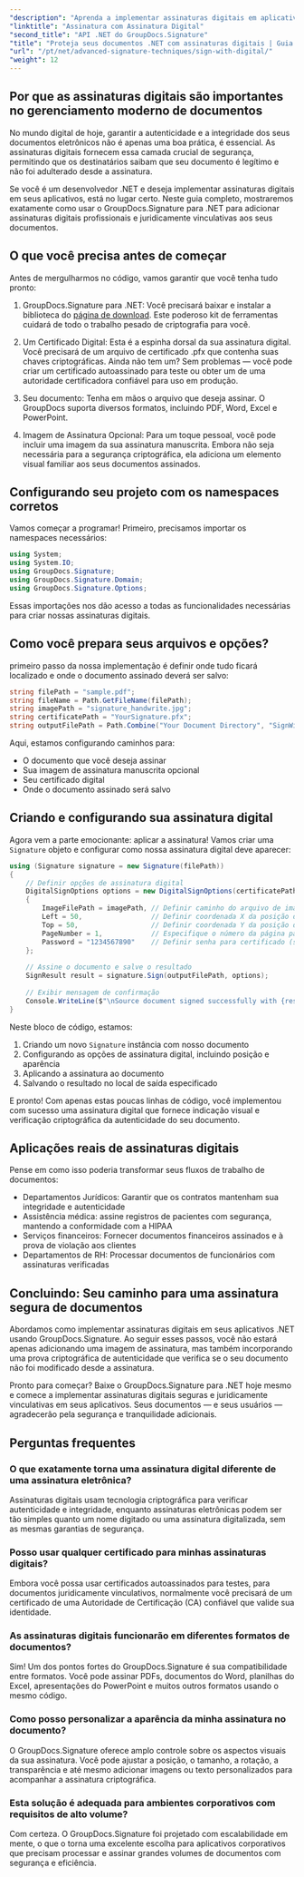 ```yaml
---
"description": "Aprenda a implementar assinaturas digitais em aplicativos .NET usando o GroupDocs.Signature para aumentar a segurança dos documentos, garantir a autenticidade e atender aos requisitos de conformidade."
"linktitle": "Assinatura com Assinatura Digital"
"second_title": "API .NET do GroupDocs.Signature"
"title": "Proteja seus documentos .NET com assinaturas digitais | Guia completo"
"url": "/pt/net/advanced-signature-techniques/sign-with-digital/"
"weight": 12
---
```


## Por que as assinaturas digitais são importantes no gerenciamento moderno de documentos

No mundo digital de hoje, garantir a autenticidade e a integridade dos seus documentos eletrônicos não é apenas uma boa prática, é essencial. As assinaturas digitais fornecem essa camada crucial de segurança, permitindo que os destinatários saibam que seu documento é legítimo e não foi adulterado desde a assinatura.

Se você é um desenvolvedor .NET e deseja implementar assinaturas digitais em seus aplicativos, está no lugar certo. Neste guia completo, mostraremos exatamente como usar o GroupDocs.Signature para .NET para adicionar assinaturas digitais profissionais e juridicamente vinculativas aos seus documentos.

## O que você precisa antes de começar

Antes de mergulharmos no código, vamos garantir que você tenha tudo pronto:

1. GroupDocs.Signature para .NET: Você precisará baixar e instalar a biblioteca do [página de download](https://releases.groupdocs.com/signature/net/). Este poderoso kit de ferramentas cuidará de todo o trabalho pesado de criptografia para você.

2. Um Certificado Digital: Esta é a espinha dorsal da sua assinatura digital. Você precisará de um arquivo de certificado .pfx que contenha suas chaves criptográficas. Ainda não tem um? Sem problemas — você pode criar um certificado autoassinado para teste ou obter um de uma autoridade certificadora confiável para uso em produção.

3. Seu documento: Tenha em mãos o arquivo que deseja assinar. O GroupDocs suporta diversos formatos, incluindo PDF, Word, Excel e PowerPoint.

4. Imagem de Assinatura Opcional: Para um toque pessoal, você pode incluir uma imagem da sua assinatura manuscrita. Embora não seja necessária para a segurança criptográfica, ela adiciona um elemento visual familiar aos seus documentos assinados.

## Configurando seu projeto com os namespaces corretos

Vamos começar a programar! Primeiro, precisamos importar os namespaces necessários:

```csharp
using System;
using System.IO;
using GroupDocs.Signature;
using GroupDocs.Signature.Domain;
using GroupDocs.Signature.Options;
```

Essas importações nos dão acesso a todas as funcionalidades necessárias para criar nossas assinaturas digitais.

## Como você prepara seus arquivos e opções?

primeiro passo da nossa implementação é definir onde tudo ficará localizado e onde o documento assinado deverá ser salvo:

```csharp
string filePath = "sample.pdf";
string fileName = Path.GetFileName(filePath);
string imagePath = "signature_handwrite.jpg";
string certificatePath = "YourSignature.pfx";
string outputFilePath = Path.Combine("Your Document Directory", "SignWithDigital", fileName);
```

Aqui, estamos configurando caminhos para:
- O documento que você deseja assinar
- Sua imagem de assinatura manuscrita opcional
- Seu certificado digital
- Onde o documento assinado será salvo

## Criando e configurando sua assinatura digital

Agora vem a parte emocionante: aplicar a assinatura! Vamos criar uma `Signature` objeto e configurar como nossa assinatura digital deve aparecer:

```csharp
using (Signature signature = new Signature(filePath))
{
    // Definir opções de assinatura digital
    DigitalSignOptions options = new DigitalSignOptions(certificatePath)
    {
        ImageFilePath = imagePath, // Definir caminho do arquivo de imagem (opcional)
        Left = 50,                 // Definir coordenada X da posição da assinatura
        Top = 50,                  // Definir coordenada Y da posição da assinatura
        PageNumber = 1,            // Especifique o número da página para assinar
        Password = "1234567890"    // Definir senha para certificado (se necessário)
    };
    
    // Assine o documento e salve o resultado
    SignResult result = signature.Sign(outputFilePath, options);
    
    // Exibir mensagem de confirmação
    Console.WriteLine($"\nSource document signed successfully with {result.Succeeded.Count} signature(s).\nFile saved at {outputFilePath}.");
}
```

Neste bloco de código, estamos:
1. Criando um novo `Signature` instância com nosso documento
2. Configurando as opções de assinatura digital, incluindo posição e aparência
3. Aplicando a assinatura ao documento
4. Salvando o resultado no local de saída especificado

E pronto! Com apenas estas poucas linhas de código, você implementou com sucesso uma assinatura digital que fornece indicação visual e verificação criptográfica da autenticidade do seu documento.

## Aplicações reais de assinaturas digitais

Pense em como isso poderia transformar seus fluxos de trabalho de documentos:

- Departamentos Jurídicos: Garantir que os contratos mantenham sua integridade e autenticidade
- Assistência médica: assine registros de pacientes com segurança, mantendo a conformidade com a HIPAA
- Serviços financeiros: Fornecer documentos financeiros assinados e à prova de violação aos clientes
- Departamentos de RH: Processar documentos de funcionários com assinaturas verificadas

## Concluindo: Seu caminho para uma assinatura segura de documentos

Abordamos como implementar assinaturas digitais em seus aplicativos .NET usando GroupDocs.Signature. Ao seguir esses passos, você não estará apenas adicionando uma imagem de assinatura, mas também incorporando uma prova criptográfica de autenticidade que verifica se o seu documento não foi modificado desde a assinatura.

Pronto para começar? Baixe o GroupDocs.Signature para .NET hoje mesmo e comece a implementar assinaturas digitais seguras e juridicamente vinculativas em seus aplicativos. Seus documentos — e seus usuários — agradecerão pela segurança e tranquilidade adicionais.

## Perguntas frequentes

### O que exatamente torna uma assinatura digital diferente de uma assinatura eletrônica?
Assinaturas digitais usam tecnologia criptográfica para verificar autenticidade e integridade, enquanto assinaturas eletrônicas podem ser tão simples quanto um nome digitado ou uma assinatura digitalizada, sem as mesmas garantias de segurança.

### Posso usar qualquer certificado para minhas assinaturas digitais?
Embora você possa usar certificados autoassinados para testes, para documentos juridicamente vinculativos, normalmente você precisará de um certificado de uma Autoridade de Certificação (CA) confiável que valide sua identidade.

### As assinaturas digitais funcionarão em diferentes formatos de documentos?
Sim! Um dos pontos fortes do GroupDocs.Signature é sua compatibilidade entre formatos. Você pode assinar PDFs, documentos do Word, planilhas do Excel, apresentações do PowerPoint e muitos outros formatos usando o mesmo código.

### Como posso personalizar a aparência da minha assinatura no documento?
O GroupDocs.Signature oferece amplo controle sobre os aspectos visuais da sua assinatura. Você pode ajustar a posição, o tamanho, a rotação, a transparência e até mesmo adicionar imagens ou texto personalizados para acompanhar a assinatura criptográfica.

### Esta solução é adequada para ambientes corporativos com requisitos de alto volume?
Com certeza. O GroupDocs.Signature foi projetado com escalabilidade em mente, o que o torna uma excelente escolha para aplicativos corporativos que precisam processar e assinar grandes volumes de documentos com segurança e eficiência.